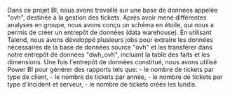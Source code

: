 Dans ce projet BI, nous avons travaillé sur une base de données appelée "ovh", destinée à la gestion des tickets. Après avoir mené différentes analyses en groupe, nous avons conçu un schéma en étoile, qui nous a permis de créer un entrepôt de données (data warehouse). En utilisant Talend, nous avons développé plusieurs jobs pour extraire les données nécessaires de la base de
données source "ovh" et les transférer dans notre entrepôt de données "dwh_ovh", incluant la table des faits et les dimensions. Une fois l'entrepôt de données constitué, nous avons utilisé Power BI pour générer des rapports tels que:
    - le nombre de tickets par type de client,
    - le nombre de tickets par année,
    - le nombre de tickets par type d'incident et serveur,
    - le nombre de tickets créés les lundis.
